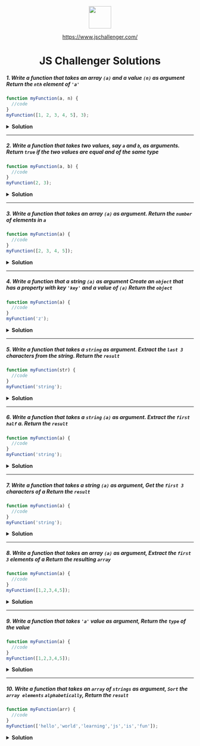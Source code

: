<div align="center">
  <img height="60" src="https://img.icons8.com/color/344/javascript.png">
  
   <a href="https://www.jschallenger.com/">https://www.jschallenger.com/</a>
  <h1>JS Challenger Solutions</h1>
</div>

##### 1. Write a function that takes an array `(a)` and a value `(n)` as argument Return the `nth` element of `'a'`

```javascript
function myFunction(a, n) {
  //code
}
myFunction([1, 2, 3, 4, 5], 3);
```

<details><summary><b>Solution</b></summary>

```javascript
function myFunction(a, n) {
  return a[n - 1];
}
console.log(myFunction([1, 2, 3, 4, 5], 3));
```

</details>

---

##### 2. Write a function that takes two values, say `a` and `b`, as arguments. Return `true` if the two values are equal and of the same type

```javascript
function myFunction(a, b) {
  //code
}
myFunction(2, 3);
```

<details><summary><b>Solution</b></summary>

```javascript
function myFunction(a, b) {
  return a === b;
}
console.log(myFunction(2, 3));
```

</details>

---

##### 3. Write a function that takes an array `(a)` as argument. Return the `number` of elements in `a`

```javascript
function myFunction(a) {
  //code
}
myFunction([2, 3, 4, 5]);
```

<details><summary><b>Solution</b></summary>

```javascript
function myFunction(a) {
  return a.length;
}
console.log(myFunction([1, 2, 2, 4]));
```

</details>

---
##### 4. Write a function that a string `(a)` as argument Create an `object` that has a property with key `'key'` and a value of `(a)` Return the `object`

```javascript
function myFunction(a) {
  //code
}
myFunction('z');
```

<details><summary><b>Solution</b></summary>

```javascript
function myFunction(a) {
  return {key:a};
}
console.log(myFunction('z'));
```

</details>

---
##### 5. Write a function that takes a `string` as argument. Extract the `last 3` characters from the string. Return the `result`

```javascript
function myFunction(str) {
  //code
}
myFunction('string');
```

<details><summary><b>Solution</b></summary>

```javascript
function myFunction(str) {
  return str.slice(-3);
}
console.log(myFunction('string'));
```

</details>

---
##### 6. Write a function that takes a `string` `(a)` as argument. Extract the `first half` a. Return the `result`

```javascript
function myFunction(a) {
  //code
}
myFunction('string');
```

<details><summary><b>Solution</b></summary>

```javascript
function myFunction(a) {
  return a.slice(0, a.length/2);
}
console.log(myFunction('string'));
```

</details>

---
##### 7. Write a function that takes a string `(a)` as argument, Get the `first 3` characters of a Return the `result`

```javascript
function myFunction(a) {
  //code
}
myFunction('string');
```

<details><summary><b>Solution</b></summary>

```javascript
function myFunction(a) {
  return a.slice(0, 3);
}
console.log(myFunction('string'));
```

</details>

---
##### 8. Write a function that takes an array `(a)` as argument, Extract the `first 3` elements of a Return the resulting `array`

```javascript
function myFunction(a) {
  //code
}
myFunction([1,2,3,4,5]);
```

<details><summary><b>Solution</b></summary>

```javascript
function myFunction(a) {
  return a.slice(0, 3);
}
console.log(myFunction([1,2,3,4,5]));
```

</details>

---
##### 9. Write a function that takes `'a'` value as argument, Return the `type` of the value

```javascript
function myFunction(a) {
  //code
}
myFunction([1,2,3,4,5]);
```

<details><summary><b>Solution</b></summary>

```javascript
function myFunction(a) {
  return typeof a;
}
console.log(myFunction([1,2,3,4,5]));
```

</details>

---
##### 10. Write a function that takes an `array` of `strings` as argument, `Sort` the `array elements` `alphabetically`, Return the `result`

```javascript
function myFunction(arr) {
  //code
}
myFunction(['hello','world','learning','js','is','fun']);
```

<details><summary><b>Solution</b></summary>

```javascript
function myFunction(arr) {
  return arr.sort();
}
console.log(myFunction(['b','c','f','e','d','a']));
```

</details>